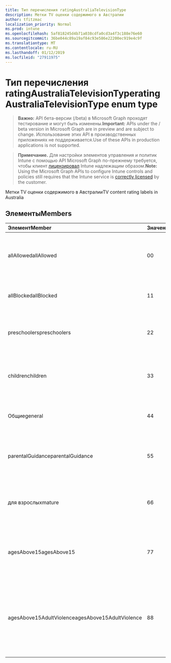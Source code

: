 ```yaml
---
title: Тип перечисления ratingAustraliaTelevisionType
description: Метки TV оценки содержимого в Австралии
author: tfitzmac
localization_priority: Normal
ms.prod: intune
ms.openlocfilehash: 5af818245d4b71a038cdfa0cd3a4f3c188e76e60
ms.sourcegitcommit: 36be044c89a19af84c93e586e22200ec919e4c9f
ms.translationtype: MT
ms.contentlocale: ru-RU
ms.lasthandoff: 01/12/2019
ms.locfileid: "27911975"
---
```

# <a name="ratingaustraliatelevisiontype-enum-type"></a><span data-ttu-id="2768a-103">Тип перечисления ratingAustraliaTelevisionType</span><span class="sxs-lookup"><span data-stu-id="2768a-103">ratingAustraliaTelevisionType enum type</span></span>

> <span data-ttu-id="2768a-104">**Важно:** API бета-версии (/beta) в Microsoft Graph проходят тестирование и могут быть изменены.</span><span class="sxs-lookup"><span data-stu-id="2768a-104">**Important:** APIs under the / beta version in Microsoft Graph are in preview and are subject to change.</span></span> <span data-ttu-id="2768a-105">Использование этих API в производственных приложениях не поддерживается.</span><span class="sxs-lookup"><span data-stu-id="2768a-105">Use of these APIs in production applications is not supported.</span></span>

> <span data-ttu-id="2768a-106">**Примечание.** Для настройки элементов управления и политик Intune с помощью API Microsoft Graph по-прежнему требуется, чтобы клиент [лицензировал](https://go.microsoft.com/fwlink/?linkid=839381) Intune надлежащим образом.</span><span class="sxs-lookup"><span data-stu-id="2768a-106">**Note:** Using the Microsoft Graph APIs to configure Intune controls and policies still requires that the Intune service is [correctly licensed](https://go.microsoft.com/fwlink/?linkid=839381) by the customer.</span></span>

<span data-ttu-id="2768a-107">Метки TV оценки содержимого в Австралии</span><span class="sxs-lookup"><span data-stu-id="2768a-107">TV content rating labels in Australia</span></span>
## <a name="members"></a><span data-ttu-id="2768a-108">Элементы</span><span class="sxs-lookup"><span data-stu-id="2768a-108">Members</span></span>
|<span data-ttu-id="2768a-109">Элемент</span><span class="sxs-lookup"><span data-stu-id="2768a-109">Member</span></span>|<span data-ttu-id="2768a-110">Значение</span><span class="sxs-lookup"><span data-stu-id="2768a-110">Value</span></span>|<span data-ttu-id="2768a-111">Описание</span><span class="sxs-lookup"><span data-stu-id="2768a-111">Description</span></span>|
|:---|:---|:---|
|<span data-ttu-id="2768a-112">allAllowed</span><span class="sxs-lookup"><span data-stu-id="2768a-112">allAllowed</span></span>|<span data-ttu-id="2768a-113">0</span><span class="sxs-lookup"><span data-stu-id="2768a-113">0</span></span>|<span data-ttu-id="2768a-114">Значение по умолчанию, разрешить всем TV показывает контента</span><span class="sxs-lookup"><span data-stu-id="2768a-114">Default value, allow all TV shows content</span></span>|
|<span data-ttu-id="2768a-115">allBlocked</span><span class="sxs-lookup"><span data-stu-id="2768a-115">allBlocked</span></span>|<span data-ttu-id="2768a-116">1</span><span class="sxs-lookup"><span data-stu-id="2768a-116">1</span></span>|<span data-ttu-id="2768a-117">Не допускайте использование Любого показывает контента</span><span class="sxs-lookup"><span data-stu-id="2768a-117">Do not allow any TV shows content</span></span>|
|<span data-ttu-id="2768a-118">preschoolers</span><span class="sxs-lookup"><span data-stu-id="2768a-118">preschoolers</span></span>|<span data-ttu-id="2768a-119">2</span><span class="sxs-lookup"><span data-stu-id="2768a-119">2</span></span>|<span data-ttu-id="2768a-120">Классификация P предназначена для preschoolers</span><span class="sxs-lookup"><span data-stu-id="2768a-120">The P classification is intended for preschoolers</span></span>|
|<span data-ttu-id="2768a-121">children</span><span class="sxs-lookup"><span data-stu-id="2768a-121">children</span></span>|<span data-ttu-id="2768a-122">3</span><span class="sxs-lookup"><span data-stu-id="2768a-122">3</span></span>|<span data-ttu-id="2768a-123">Классификация C предназначен для дочерних элементов в списке 14</span><span class="sxs-lookup"><span data-stu-id="2768a-123">The C classification is intended for children under 14</span></span>|
|<span data-ttu-id="2768a-124">Общие</span><span class="sxs-lookup"><span data-stu-id="2768a-124">general</span></span>|<span data-ttu-id="2768a-125">4</span><span class="sxs-lookup"><span data-stu-id="2768a-125">4</span></span>|<span data-ttu-id="2768a-126">Классификация G подходящее для любого возраста</span><span class="sxs-lookup"><span data-stu-id="2768a-126">The G classification is suitable for all ages</span></span>|
|<span data-ttu-id="2768a-127">parentalGuidance</span><span class="sxs-lookup"><span data-stu-id="2768a-127">parentalGuidance</span></span>|<span data-ttu-id="2768a-128">5</span><span class="sxs-lookup"><span data-stu-id="2768a-128">5</span></span>|<span data-ttu-id="2768a-129">Классификация стр рекомендуется для Шашков средства просмотра</span><span class="sxs-lookup"><span data-stu-id="2768a-129">The PG classification is recommended for young viewers</span></span>|
|<span data-ttu-id="2768a-130">для взрослых</span><span class="sxs-lookup"><span data-stu-id="2768a-130">mature</span></span>|<span data-ttu-id="2768a-131">6</span><span class="sxs-lookup"><span data-stu-id="2768a-131">6</span></span>|<span data-ttu-id="2768a-132">Для просмотра более 15 рекомендуется классификации M</span><span class="sxs-lookup"><span data-stu-id="2768a-132">The M classification is recommended for viewers over 15</span></span>|
|<span data-ttu-id="2768a-133">agesAbove15</span><span class="sxs-lookup"><span data-stu-id="2768a-133">agesAbove15</span></span>|<span data-ttu-id="2768a-134">7</span><span class="sxs-lookup"><span data-stu-id="2768a-134">7</span></span>|<span data-ttu-id="2768a-135">Классификация MA15 + не подходит для средств просмотра в списке 15</span><span class="sxs-lookup"><span data-stu-id="2768a-135">The MA15+ classification is not suitable for viewers under 15</span></span>|
|<span data-ttu-id="2768a-136">agesAbove15AdultViolence</span><span class="sxs-lookup"><span data-stu-id="2768a-136">agesAbove15AdultViolence</span></span>|<span data-ttu-id="2768a-137">8</span><span class="sxs-lookup"><span data-stu-id="2768a-137">8</span></span>|<span data-ttu-id="2768a-138">Классификация AV15 + не подходит для средств просмотра в разделе 15, взрослых жестокость конкретного</span><span class="sxs-lookup"><span data-stu-id="2768a-138">The AV15+ classification is not suitable for viewers under 15, adult violence-specific</span></span>|





